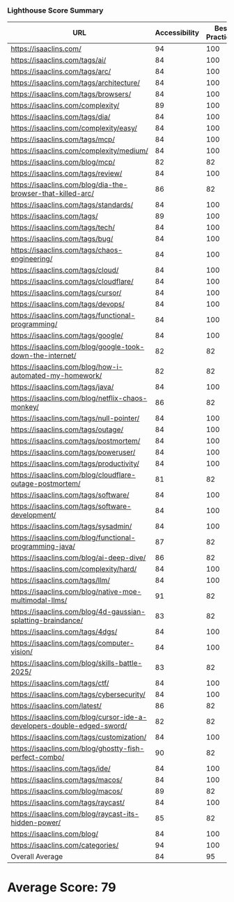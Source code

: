 ### Lighthouse Score Summary
| URL | Accessibility | Best Practices | Performance | SEO |
|-----|---------------|----------------|-------------|-----|
| https://isaaclins.com/ | 94 | 100 | 46 | 80 |
| https://isaaclins.com/tags/ai/ | 84 | 100 | 47 | 90 |
| https://isaaclins.com/tags/arc/ | 84 | 100 | 47 | 90 |
| https://isaaclins.com/tags/architecture/ | 84 | 100 | 47 | 90 |
| https://isaaclins.com/tags/browsers/ | 84 | 100 | 47 | 90 |
| https://isaaclins.com/complexity/ | 89 | 100 | 47 | 90 |
| https://isaaclins.com/tags/dia/ | 84 | 100 | 47 | 90 |
| https://isaaclins.com/complexity/easy/ | 84 | 100 | 48 | 90 |
| https://isaaclins.com/tags/mcp/ | 84 | 100 | 48 | 90 |
| https://isaaclins.com/complexity/medium/ | 84 | 100 | 47 | 90 |
| https://isaaclins.com/blog/mcp/ | 82 | 82 | 40 | 100 |
| https://isaaclins.com/tags/review/ | 84 | 100 | 47 | 90 |
| https://isaaclins.com/blog/dia-the-browser-that-killed-arc/ | 86 | 82 | 43 | 100 |
| https://isaaclins.com/tags/standards/ | 84 | 100 | 46 | 90 |
| https://isaaclins.com/tags/ | 89 | 100 | 47 | 90 |
| https://isaaclins.com/tags/tech/ | 84 | 100 | 47 | 90 |
| https://isaaclins.com/tags/bug/ | 84 | 100 | 47 | 90 |
| https://isaaclins.com/tags/chaos-engineering/ | 84 | 100 | 47 | 90 |
| https://isaaclins.com/tags/cloud/ | 84 | 100 | 48 | 90 |
| https://isaaclins.com/tags/cloudflare/ | 84 | 100 | 47 | 90 |
| https://isaaclins.com/tags/cursor/ | 84 | 100 | 47 | 90 |
| https://isaaclins.com/tags/devops/ | 84 | 100 | 47 | 90 |
| https://isaaclins.com/tags/functional-programming/ | 84 | 100 | 48 | 90 |
| https://isaaclins.com/tags/google/ | 84 | 100 | 47 | 90 |
| https://isaaclins.com/blog/google-took-down-the-internet/ | 82 | 82 | 37 | 100 |
| https://isaaclins.com/blog/how-i-automated-my-homework/ | 82 | 82 | 43 | 100 |
| https://isaaclins.com/tags/java/ | 84 | 100 | 47 | 90 |
| https://isaaclins.com/blog/netflix-chaos-monkey/ | 86 | 82 | 42 | 100 |
| https://isaaclins.com/tags/null-pointer/ | 84 | 100 | 48 | 90 |
| https://isaaclins.com/tags/outage/ | 84 | 100 | 47 | 90 |
| https://isaaclins.com/tags/postmortem/ | 84 | 100 | 47 | 90 |
| https://isaaclins.com/tags/poweruser/ | 84 | 100 | 47 | 90 |
| https://isaaclins.com/tags/productivity/ | 84 | 100 | 48 | 90 |
| https://isaaclins.com/blog/cloudflare-outage-postmortem/ | 81 | 82 | 42 | 100 |
| https://isaaclins.com/tags/software/ | 84 | 100 | 47 | 90 |
| https://isaaclins.com/tags/software-development/ | 84 | 100 | 48 | 90 |
| https://isaaclins.com/tags/sysadmin/ | 84 | 100 | 48 | 90 |
| https://isaaclins.com/blog/functional-programming-java/ | 87 | 82 | 43 | 100 |
| https://isaaclins.com/blog/ai-deep-dive/ | 86 | 82 | 34 | 100 |
| https://isaaclins.com/complexity/hard/ | 84 | 100 | 47 | 90 |
| https://isaaclins.com/tags/llm/ | 84 | 100 | 48 | 90 |
| https://isaaclins.com/blog/native-moe-multimodal-llms/ | 91 | 82 | 42 | 100 |
| https://isaaclins.com/blog/4d-gaussian-splatting-braindance/ | 83 | 82 | 45 | 100 |
| https://isaaclins.com/tags/4dgs/ | 84 | 100 | 47 | 90 |
| https://isaaclins.com/tags/computer-vision/ | 84 | 100 | 47 | 90 |
| https://isaaclins.com/blog/skills-battle-2025/ | 83 | 82 | 46 | 100 |
| https://isaaclins.com/tags/ctf/ | 84 | 100 | 46 | 90 |
| https://isaaclins.com/tags/cybersecurity/ | 84 | 100 | 47 | 90 |
| https://isaaclins.com/latest/ | 86 | 82 | 43 | 100 |
| https://isaaclins.com/blog/cursor-ide-a-developers-double-edged-sword/ | 82 | 82 | 47 | 100 |
| https://isaaclins.com/tags/customization/ | 84 | 100 | 47 | 90 |
| https://isaaclins.com/blog/ghostty-fish-perfect-combo/ | 90 | 82 | 47 | 100 |
| https://isaaclins.com/tags/ide/ | 84 | 100 | 47 | 90 |
| https://isaaclins.com/tags/macos/ | 84 | 100 | 47 | 90 |
| https://isaaclins.com/blog/macos/ | 89 | 82 | 48 | 100 |
| https://isaaclins.com/tags/raycast/ | 84 | 100 | 48 | 90 |
| https://isaaclins.com/blog/raycast-its-hidden-power/ | 85 | 82 | 46 | 100 |
| https://isaaclins.com/blog/ | 84 | 100 | 48 | 90 |
| https://isaaclins.com/categories/ | 94 | 100 | 47 | 90 |
| Overall Average | 84 | 95 | 46 | 92 |

# Average Score: 79
